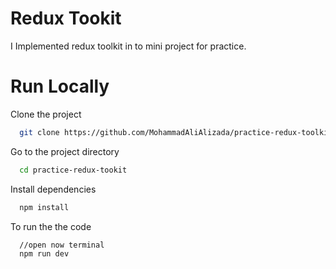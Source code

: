 # Redux Tookit
I Implemented redux toolkit in to mini project for practice.

# Run Locally
Clone the project
```bash
  git clone https://github.com/MohammadAliAlizada/practice-redux-toolkit.git
```
Go to the project directory
```bash
  cd practice-redux-tookit
```
Install dependencies
```bash
  npm install
```

To run the the code 

```bash
  //open now terminal
  npm run dev
```
